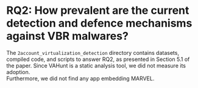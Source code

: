 # RQ2: How prevalent are the current detection and defence mechanisms against VBR malwares?

The `2account_virtualization_detection` directory contains datasets, compiled code, and scripts to answer RQ2, as presented in Section 5.1 of the paper. Since VAHunt is a static analysis tool, we did not measure its adoption.  
Furthermore, we did not find any app embedding MARVEL.
